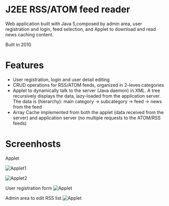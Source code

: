 J2EE RSS/ATOM feed reader
=========================

Web application built with Java 5,composed by admin area, user registration and login, feed selection, and Applet to download and read news caching content.

Built in 2010

# Features
 * User registration, login and user detail editing
 * CRUD operations for RSS/ATOM feeds, organized in 2-leves categories
 * Applet to dynamically talk to the server (Java daemon) in XML. 
   A tree recursively displays the data, lazy-loaded from the application server.
   The data is (hierarchy): main category -> subcategory -> feed ->  news from the feed
 * Array Cache implemented from both the applet (data received from the server)
   and application server (no multiple requests to the ATOM/RSS feeds)

# Screenhosts

Applet

![Applet1](https://raw.github.com/elvisciotti/j2ee-feed-reader/master/screenshots/applet-5.gif)

![Applet2](https://raw.github.com/elvisciotti/j2ee-feed-reader/master/screenshots/applet-6.gif)

User registration form
![Applet](https://raw.github.com/elvisciotti/j2ee-feed-reader/master/screenshots/jsp-edit-user-details.gif)

Admin area to edit RSS list
![Applet](https://raw.github.com/elvisciotti/j2ee-feed-reader/master/screenshots/jsp-manage-feeds.gif)

<!--
User login, registration, edit details

![User](https://raw.github.com/elvisciotti/j2ee-feed-reader/master/screenshots/jsp-register.gif)

![User](https://raw.github.com/elvisciotti/j2ee-feed-reader/master/screenshots/jsp-login.gif)

![User](https://raw.github.com/elvisciotti/j2ee-feed-reader/master/screenshots/jsp-manage-feeds-list.gif)
-->